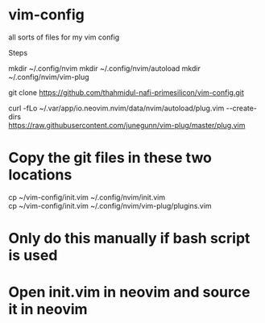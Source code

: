 # vim-config
all sorts of files for my vim config

Steps

mkdir ~/.config/nvim
mkdir ~/.config/nvim/autoload
mkdir ~/.config/nvim/vim-plug

git clone https://github.com/thahmidul-nafi-primesilicon/vim-config.git

curl -fLo ~/.var/app/io.neovim.nvim/data/nvim/autoload/plug.vim --create-dirs \
    https://raw.githubusercontent.com/junegunn/vim-plug/master/plug.vim

# Copy the git files in these two locations
cp ~/vim-config/init.vim ~/.config/nvim/init.vim  
cp ~/vim-config/init.vim ~/.config/nvim/vim-plug/plugins.vim


# Only do this manually if bash script is used
# Open init.vim in neovim and source it in neovim 


